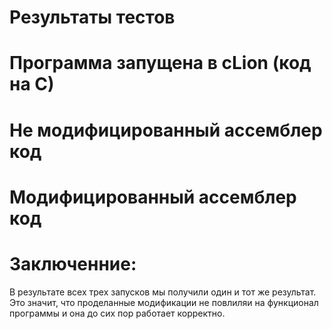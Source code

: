 # Результаты тестов
# Программа запущена в cLion (код на C)

# Не модифицированный ассемблер код

# Модифицированный ассемблер код

# Заключенние:
В результате всех трех запусков мы получили один и тот же результат. Это значит, что проделанные модификации не повлиляи на функционал программы и она до сих пор работает корректно.
